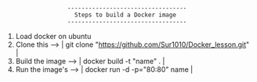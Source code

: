                       ---------------------------------- 
                        Steps to build a Docker image
                      ----------------------------------
1. Load docker on ubuntu
2. Clone this -->      | git clone "https://github.com/Sur1010/Docker_lesson.git" |
3. Build the image --> | docker build -t "name" . |
4. Run the image's --> | docker run -d -p="80:80" name |




                      
